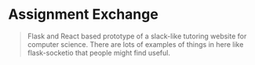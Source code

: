 # Assignment Exchange

> Flask and React based prototype of a slack-like tutoring website for computer science.  There are lots of examples of things in here like flask-socketio that people might find useful.
